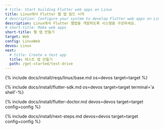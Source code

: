 ```yaml
---
# title: Start building Flutter web apps on Linux
title: Linux에서 Flutter 웹 앱 빌드 시작
# description: Configure your system to develop Flutter web apps on Linux.
description: Linux에서 Flutter 웹앱을 개발하도록 시스템을 구성하세요.
# short-title: Make web apps
short-title: 웹 앱 만들기
target: Web
config: LinuxWeb
devos: Linux
next:
  # title: Create a test app
  title: 테스트 앱 만들기
  path: /get-started/test-drive
---
```


{% include docs/install/reqs/linux/base.md os=devos target=target %}

{% include docs/install/flutter-sdk.md os=devos target=target terminal='a shell'-%}

{% include docs/install/flutter-doctor.md devos=devos target=target config=config %}

{% include docs/install/next-steps.md devos=devos target=target config=config %}
